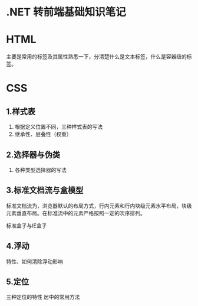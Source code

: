 .NET 转前端基础知识笔记
=======


# HTML

主要是常用的标签及其属性熟悉一下，分清楚什么是文本标签，什么是容器级的标签。

# CSS

## 1.样式表
1. 根据定义位置不同，三种样式表的写法  
2. 继承性、层叠性（权重）

## 2.选择器与伪类
1. 各种类型选择器的写法

## 3.标准文档流与盒模型
标准文档流为，浏览器默认的布局方式，行内元素和行内块级元素水平布局，块级元素垂直布局。在标准流中的元素严格按照一定的次序排列。

标准盒子与IE盒子

## 4.浮动
特性、如何清除浮动影响

## 5.定位
三种定位的特性
居中的常用方法